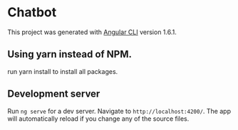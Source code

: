 # Chatbot

This project was generated with [Angular CLI](https://github.com/angular/angular-cli) version 1.6.1.

## Using yarn instead of NPM.

run yarn install to install all packages.

## Development server

Run `ng serve` for a dev server. Navigate to `http://localhost:4200/`. The app will automatically reload if you change any of the source files.
